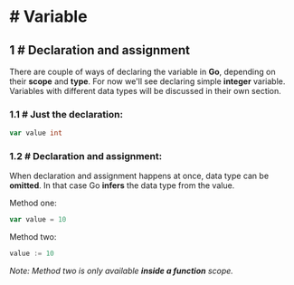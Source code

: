 # # Variable

## 1 # Declaration and assignment
There are couple of ways of declaring the variable in **Go**, depending on their **scope** and **type**. For now we'll see declaring simple **integer** variable. Variables with different data types will be discussed in their own section.

### 1.1 # Just the declaration:

```go
var value int
```

### 1.2 # Declaration and assignment:
When declaration and assignment happens at once, data type can be **omitted**. In that case Go **infers** the data type from the value.

Method one:

```go
var value = 10
```

Method two:

```go
value := 10
```
*Note: Method two is only available **inside a function** scope.*
